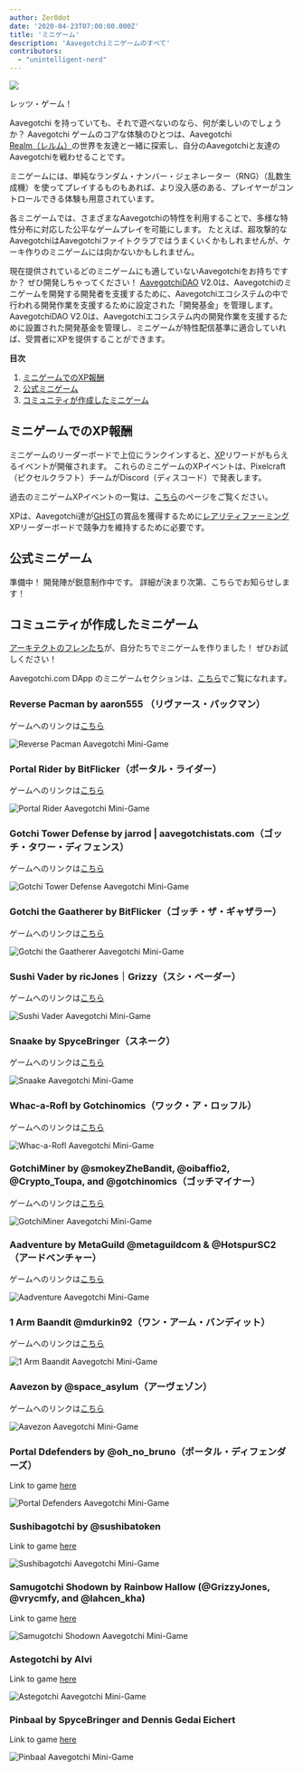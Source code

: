 ```yaml
---
author: Zer0dot
date: '2020-04-23T07:00:00.000Z'
title: 'ミニゲーム'
description: 'Aavegotchiミニゲームのすべて'
contributors:
  - "unintelligent-nerd"
---
```


<div class="headerImageContainer">
<img class="headerImage" src="/minigames/gotchi_btc_gamer.png">
<p class="headerImageText">レッツ・ゲーム！</p>
</div>

Aavegotchi を持っていても、それで遊べないのなら、何が楽しいのでしょうか？ Aavegotchi ゲームのコアな体験のひとつは、Aavegotchi [Realm（レルム）](/gotchiverse)の世界を友達と一緒に探索し、自分のAavegotchiと友達のAavegotchiを戦わせることです。

ミニゲームには、単純なランダム・ナンバー・ジェネレーター（RNG）（乱数生成機）を使ってプレイするものもあれば、より没入感のある、プレイヤーがコントロールできる体験も用意されています。

各ミニゲームでは、さまざまなAavegotchiの特性を利用することで、多様な特性分布に対応した公平なゲームプレイを可能にします。 たとえば、超攻撃的なAavegotchiはAavegotchiファイトクラブではうまくいくかもしれませんが、ケーキ作りのミニゲームには向かないかもしれません。

現在提供されているどのミニゲームにも適していないAavegotchiをお持ちですか？ ぜひ開発しちゃってください！ [AavegotchiDAO](/dao) V2.0は、Aavegotchiのミニゲームを開発する開発者を支援するために、Aavegotchiエコシステムの中で行われる開発作業を支援するために設定された「開発基金」を管理します。 AavegotchiDAO V2.0は、Aavegotchiエコシステム内の開発作業を支援するために設置された開発基金を管理し、ミニゲームが特性配信基準に適合していれば、受賞者にXPを提供することができます。

<div class="contentsBox">

**目次**

<ol>
<li><a href=#xp-rewards-for-mini-games>ミニゲームでのXP報酬</a></li>
<li><a href=#official-mini-games>公式ミニゲーム</a></li>
<li><a href=#community-created-mini-games>コミュニティが作成したミニゲーム</a></li>
</ol>

</div>

## ミニゲームでのXP報酬
ミニゲームのリーダーボードで上位にランクインすると、[XP](/xp)リワードがもらえるイベントが開催されます。 これらのミニゲームのXPイベントは、Pixelcraft（ピクセルクラフト）チームがDiscord（ディスコード）で発表します。

過去のミニゲームXPイベントの一覧は、[こちら](/minigame-xp-events)のページをご覧ください。

XPは、Aavegotchi達が[GHST](/ghst)の賞品を獲得するために[レアリティファーミング](/rarity-farming)XPリーダーボードで競争力を維持するために必要です。

## 公式ミニゲーム
準備中！ 開発陣が鋭意制作中です。 詳細が決まり次第、こちらでお知らせします！

## コミュニティが作成したミニゲーム

[アーキテクトのフレンたち](/aarchitect)が、自分たちでミニゲームを作りました！ ぜひお試しください！

Aavegotchi.com DApp のミニゲームセクションは、[こちら](https://aavegotchi.com/minigames)でご覧になれます。

### Reverse Pacman by aaron555 （リヴァース・パックマン）

ゲームへのリンクは[こちら](https://cryptolve.com/aavegotchi_pacman/)

<img class = "bodyImage" src = "/minigames/reverse-pacman.png" alt = "Reverse Pacman Aavegotchi Mini-Game" />

### Portal Rider by BitFlicker（ポータル・ライダー）

ゲームへのリンクは[こちら](https://bitflicker.tech/aavegotchi/rider/)

<img class = "bodyImage" src = "/minigames/portal-rider.png" alt = "Portal Rider Aavegotchi Mini-Game" />

### Gotchi Tower Defense by jarrod | aavegotchistats.com（ゴッチ・タワー・ディフェンス）

ゲームへのリンクは[こちら](https://aavegotchistats.com/td)

<img class = "bodyImage" src = "/minigames/gotchi-tower-defense.png" alt = "Gotchi Tower Defense Aavegotchi Mini-Game" />

### Gotchi the Gaatherer by BitFlicker（ゴッチ・ザ・ギャザラー）

ゲームへのリンクは[こちら](https://gotchigaatherer.gg/)

<img class = "bodyImage" src = "/minigames/gotchi-the-gaatherer.png" alt = "Gotchi the Gaatherer Aavegotchi Mini-Game" />

### Sushi Vader by ricJones｜Grizzy（スシ・ベーダー）

ゲームへのリンクは[こちら](https://sushivader.com/)

<img class = "bodyImage" src = "/minigames/sushi-vader.png" alt = "Sushi Vader Aavegotchi Mini-Game" />

### Snaake by SpyceBringer（スネーク）

ゲームへのリンクは[こちら](https://snaake.gg/)

<img class = "bodyImage" src = "/minigames/snaake.png" alt = "Snaake Aavegotchi Mini-Game" />

### Whac-a-Rofl by Gotchinomics（ワック・ア・ロッフル）

ゲームへのリンクは[こちら](https://whacarofl.com/)

<img class = "bodyImage" src = "/minigames/whac-a-rofl.png" alt = "Whac-a-Rofl Aavegotchi Mini-Game" />

### GotchiMiner by @smokeyZheBandit, @oibaffio2, @Crypto_Toupa, and @gotchinomics（ゴッチマイナー）

ゲームへのリンクは[こちら](https://gotchiminer.rocks/)

<img class = "bodyImage" src = "/minigames/gotchiminer.png" alt = "GotchiMiner Aavegotchi Mini-Game" />

### Aadventure by MetaGuild @metaguildcom & @HotspurSC2（アードベンチャー）

ゲームへのリンクは[こちら](https://hotspurhn.github.io/)

<img class = "bodyImage" src = "/minigames/aadventure.png" alt = "Aadventure Aavegotchi Mini-Game" />

### 1 Arm Baandit @mdurkin92（ワン・アーム・バンディット）

ゲームへのリンクは[こちら](https://gotchi-slots-r9mxieta7-h0m13.vercel.app/)

<img class = "bodyImage" src = "/minigames/one-arm-baandit.png" alt = "1 Arm Baandit Aavegotchi Mini-Game" />

### Aavezon by @space_asylum（アーヴェゾン）

ゲームへのリンクは[こちら](https://mikekrow.com/games/aavezon/index.html)

<img class = "bodyImage" src = "/minigames/aavezon.png" alt = "Aavezon Aavegotchi Mini-Game" />

### Portal Ddefenders by @oh_no_bruno（ポータル・ディフェンダーズ）

Link to game [here](https://square-wildflower-4590.on.fleek.co/)

<img class = "bodyImage" src = "/minigames/portal-defenders.png" alt = "Portal Defenders Aavegotchi Mini-Game" />

### Sushibagotchi by @sushibatoken

Link to game [here](https://www.sushibatoken.com/hackathons/aavegotchi-game-jam/)

<img class = "bodyImage" src = "/minigames/sushibagotchi.png" alt = "Sushibagotchi Aavegotchi Mini-Game" />

### Samugotchi Shodown by Rainbow Hallow (@GrizzyJones, @vrycmfy, and @lahcen_kha)

Link to game [here](https://samugotchi-shodown.vercel.app/)

<img class = "bodyImage" src = "/minigames/samugotchi-shodown.png" alt = "Samugotchi Shodown Aavegotchi Mini-Game" />

### Astegotchi by Alvi

Link to game [here](https://astegotchi.aavegames.com/)

<img class = "bodyImage" src = "/minigames/astegotchi.png" alt = "Astegotchi Aavegotchi Mini-Game" />

### Pinbaal by SpyceBringer and Dennis Gedai Eichert

Link to game [here](https://pinbaal.com)

<img class = "bodyImage" src = "/minigames/pinbaal.png" alt = "Pinbaal Aavegotchi Mini-Game" />
